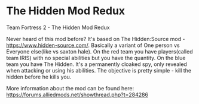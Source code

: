 # The Hidden Mod Redux
Team Fortress 2 - The Hidden Mod Redux

Never heard of this mod before? It's based on The Hidden:Source mod - https://www.hidden-source.com/. Basically a variant of One person vs Everyone else(like vs saxton hale). On the red team you have players(called team IRIS) with no special abilities but you have the quantity. On the blue team you have The Hidden. It's a permanently cloaked spy, only revealed when attacking or using his abilities. The objective is pretty simple - kill the hidden before he kills you.

More information about the mod can be found here: https://forums.alliedmods.net/showthread.php?t=284286
